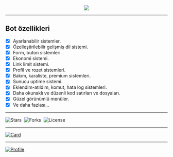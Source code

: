 <center><img src="https://capsule-render.vercel.app/api?type=waving&color=gradient&height=200&section=header&text=Discord-Uptime&fontSize=80&fontAlignY=35&animation=twinkling&fontColor=gradient"/></center>

___

## Bot özellikleri

- [x] Ayarlanabilir sistemler.
- [x] Özelleştirilebilir gelişmiş dil sistemi.
- [x] Form, buton sistemleri.
- [x] Ekonomi sistemi.
- [x] Link limit sistemi.
- [x] Profil ve rozet sistemleri.
- [x] Bakım, karaliste, premium sistemleri.
- [x] Sunucu uptime sistemi.
- [x] Eklendim-atıldım, komut, hata log sistemleri.
- [x] Daha okunaklı ve düzenli kod satırları ve dosyaları.
- [x] Güzel görünümlü menüler.
- [x] Ve daha fazlası...

___

![Stars](https://img.shields.io/github/stars/MrBaskan33/discord-uptime?style=social)&nbsp;&nbsp;![Forks](https://img.shields.io/github/forks/MrBaskan33/discord-uptime?style=social)&nbsp;&nbsp;![License](https://img.shields.io/github/license/MrBaskan33/discord-uptime)

___

[![Card](https://github-readme-stats.vercel.app/api/pin/?username=mrbaskan33&repo=discord-uptime&theme=tokyonight)](https://github.com/MrBaskan33/discord-uptime)

___

[![Profile](https://lanyard.cnrad.dev/api/873182701061021696)](https://discord.com/users/873182701061021696)
